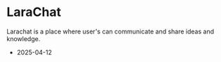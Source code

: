 # LaraChat

Larachat is a place where user's can communicate and share ideas and knowledge.
- 2025-04-12
